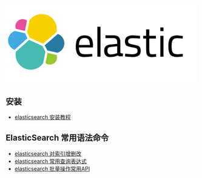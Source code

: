 ![](img/20220127134641.png)

## 安装
- [elasticsearch 安装教程](basics/install_elasticsearch.md)

## ElasticSearch 常用语法命令
- [elasticsearch 对索引增删改](basics/insert_update_delete.md)
- [elasticsearch 常用查询表达式](basics/query_dsl.md)
- [elasticsearch 批量操作常用API](basics/batch.md)
